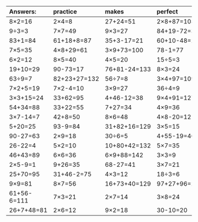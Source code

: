 | Answers: | practice | makes | perfect | ! |
| :--- | :--- | :--- | :--- | :--- |
| 8×2=16 | 2×4=8 | 27+24=51 | 2×8+87=103 | 95-85=10 | 
| 9÷3=3 | 7×7=49 | 9×3=27 | 84+19-72=31 | 6×6+9=45 | 
| 83+1=84 | 61+18+8=87 | 35+3-17=21 | 60+10-48=22 | 40+54=94 | 
| 7×5=35 | 4×8+29=61 | 3×9+73=100 | 78-1=77 | 7×7-33=16 | 
| 6×2=12 | 8×5=40 | 4×5=20 | 15÷5=3 | 18÷2=9 | 
| 19+10=29 | 90-73=17 | 76+81-24=133 | 8×3=24 | 7×2=14 | 
| 63÷9=7 | 82+23+27=132 | 56÷7=8 | 3×4+97=109 | 40÷8=5 | 
| 7×2+5=19 | 7×2-4=10 | 3×9=27 | 36÷4=9 | 9×6-43=11 | 
| 3×3+15=24 | 33+62=95 | 4+46-12=38 | 9×4+91=127 | 72÷9=8 | 
| 54+34=88 | 33+22=55 | 7+27=34 | 4×9=36 | 3×1=3 | 
| 3×7-14=7 | 42+8=50 | 8×6=48 | 4×8-20=12 | 24+25-36=13 | 
| 5+20=25 | 93-9=84 | 31+82+16=129 | 3×5=15 | 48+30=78 | 
| 90-27=63 | 2×9=18 | 30÷6=5 | 4+55-19=40 | 57-8=49 | 
| 26-22=4 | 5×2=10 | 10+80+42=132 | 5×7=35 | 4×7=28 | 
| 46+43=89 | 6×6=36 | 6×9+88=142 | 3×3=9 | 42÷6=7 | 
| 2×5-9=1 | 9+26=35 | 68-27=41 | 3×7=21 | 36÷9=4 | 
| 25+70=95 | 31+46-2=75 | 4×3=12 | 18÷3=6 | 8×7-40=16 | 
| 9×9=81 | 8×7=56 | 16+73+40=129 | 97+27+96=220 | 86+25+91=202 | 
| 61+56-6=111 | 7×3=21 | 2×7=14 | 3×8=24 | 9×9+81=162 | 
| 26+7+48=81 | 2×6=12 | 9×2=18 | 30-10=20 | 1×8=8 | 
